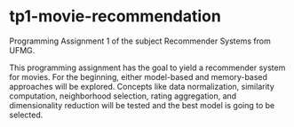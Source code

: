 # tp1-movie-recommendation
Programming Assignment 1 of the subject Recommender Systems from UFMG.

This programming assignment has the goal to yield a recommender system for movies. For the beginning, either model-based and memory-based approaches will be explored. Concepts like data normalization, similarity computation, neighborhood selection, rating aggregation, and dimensionality reduction will be tested and the best model is going to be selected.
